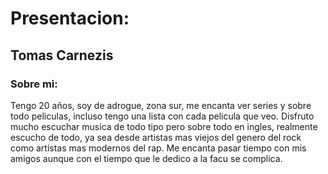 # Presentacion:
## Tomas Carnezis
### Sobre mi:
Tengo 20 años, soy de adrogue, zona sur, me encanta ver series y sobre todo peliculas, incluso tengo una lista con cada pelicula que veo. Disfruto mucho escuchar musica de todo tipo pero sobre todo en ingles,
realmente escucho de todo, ya sea desde artistas mas viejos del genero del rock como artistas mas modernos del rap. Me encanta pasar tiempo con mis amigos aunque con el tiempo que le dedico a la facu se complica.
